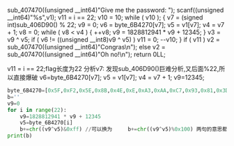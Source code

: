  sub_407470((unsigned __int64)"Give me the password: ");
 scanf((unsigned __int64)"%s",v1);
    v11 = i == 22;
    v10 = 10;
while ( v10 );
  {
    v7 = (signed int)sub_406D90() % 22;
    v9 = 0;
    v6 = byte_6B4270[v7];
    v5 = v1[v7];
    v4 = v7 + 1;
    v8 = 0;
    while ( v8 < v4 )
    {
      ++v8;
      v9 = 1828812941 * v9 + 12345;
    }
    v3 = v9 ^ v5;
    if ( v6 != ((unsigned __int8)v9 ^ v5) )
      v11 = 0;
    --v10;
  }
  if ( v11 )
    v2 = sub_407470((unsigned __int64)"Congras\n");
  else
    v2 = sub_407470((unsigned __int64)"Oh no!\n");
  return 0LL;



v11 = i == 22;flag长度为22
分析v7:
发现sub_406D90()巨难分析,又后面%22,所以直接爆破
v6=byte_6B4270[v7];
v5 = v1[v7];
v4 = v7 + 1;
v9=12345;

```python
byte_6B4270=[0x5F,0xF2,0x5E,0x8B,0x4E,0xE,0xA3,0xAA,0xC7,0x93,0x81,0x3D,0x5F,0x74,0xA3,0x9,0x91,0x2B,0x49,0x28,0x93,0x67]
b=''
v9=0
for i in range(22):
    v9=1828812941 * v9 + 12345
    v5=byte_6B4270[i]
    b+=chr((v9^v5)&0xff) //可以换为     b+=chr((v9^v5)%0x100) 两句的意思都是将数的范围限制于0x100以内,防止越界
print(b)

```